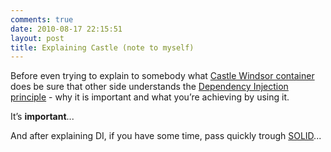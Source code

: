 ```yaml
---
comments: true
date: 2010-08-17 22:15:51
layout: post
title: Explaining Castle (note to myself)
---
```


Before even trying to explain to somebody what [Castle Windsor container](http://www.castleproject.org/container/index.html) does be sure that other side understands the [Dependency Injection principle](http://martinfowler.com/articles/injection.html) - why it is important and what you’re achieving by using it. 

It’s **important**...

And after explaining DI, if you have some time, pass quickly trough [SOLID](http://butunclebob.com/ArticleS.UncleBob.PrinciplesOfOod)...
